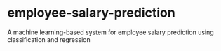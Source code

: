 # employee-salary-prediction
A machine learning-based system for employee salary prediction using classification and regression
